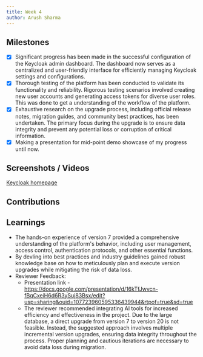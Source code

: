 ```yaml
---
title: Week 4
author: Arush Sharma
---
```


## Milestones
- [x] Significant progress has been made in the successful configuration of the Keycloak admin dashboard. The dashboard now serves as a centralized and user-friendly interface for efficiently managing Keycloak settings and configurations.
- [x] Thorough testing of the platform has been conducted to validate its functionality and reliability. Rigorous testing scenarios involved creating new user accounts and generating access tokens for diverse user roles. This was done to get a understanding of the workflow of the platform.
- [x] Exhaustive research on the upgrade process, including official release notes, migration guides, and community best practices, has been undertaken. The primary focus during the upgrade is to ensure data integrity and prevent any potential loss or corruption of critical information.
- [x] Making a presentation for mid-point demo showcase of my progress until now.

## Screenshots / Videos 
[Keycloak homepage](https://drive.google.com/file/d/1dh92P-UeaQMRMeh4t3CfPOptXuGnP-qI)
## Contributions

## Learnings
- The hands-on experience of version 7 provided a comprehensive understanding of the platform's behavior, including user management, access control, authentication protocols, and other essential functions.
- By devling into best practices and industry guidelines gained robust knowledge base on how to meticulously plan and execute version upgrades while mitigating the risk of data loss.
- Reviewer Feedback:
    - Presentation link - https://docs.google.com/presentation/d/16kTfJwvcn-fBqCxeiH6d6R3ySuj83Bsx/edit?usp=sharing&ouid=107723960595336439944&rtpof=true&sd=true
    - The reviewer recommended integrating AI tools for increased efficiency and effectiveness in the project. Due to the large database, a direct upgrade from version 7 to version 20 is not feasible. Instead, the suggested approach involves multiple incremental version upgrades, ensuring data integrity throughout the process. Proper planning and cautious iterations are necessary to avoid data loss during migration.
